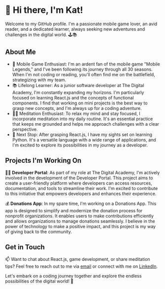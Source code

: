 # 👋 Hi there, I'm Kat!

Welcome to my GitHub profile. I'm a passionate mobile game lover, an avid reader, and a dedicated learner, always seeking new adventures and challenges in the digital world. 🕹️📚

## About Me

- 📱 Mobile Game Enthusiast: I'm an ardent fan of the mobile game "Mobile Legends," and I've been following its journey through all 30 seasons. When I'm not coding or reading, you'll often find me on the battlefield, strategizing with my team.
- 📚 Lifelong Learner: As a junior software developer at The Digital Academy, I'm constantly expanding my horizons. I'm particularly focused on learning React.js and the concepts of functional components. I find that working on mini projects is the best way to grasp new concepts, and I'm always up for a coding adventure.
- 💆‍♀️ Meditation Enthusiast: To relax my mind and stay focused, I incorporate meditation into my daily routine. It's an essential practice that keeps me grounded and helps me approach challenges with a clear perspective.
- 🐍 Next Stop: After grasping React.js, I have my sights set on learning Python. It's a versatile language with a wide range of applications, and I'm excited to explore its possibilities in my journey as a developer.

## Projects I'm Working On

👨‍💻 **Developer Portal**: As part of my role at The Digital Academy, I'm actively involved in the development of the Developer Portal. This project aims to create a user-friendly platform where developers can access resources, documentation, and tools to streamline their work. I'm excited to contribute to this initiative that empowers developers and enhances their experience.

💰 **Donations App**: In my spare time, I'm working on a Donations App. This app is designed to simplify and modernize the donation process for nonprofit organizations. It enables users to make contributions efficiently and allows organizations to manage donations seamlessly. I believe in the power of technology to make a positive impact, and this project is my way of giving back to the community.


## Get in Touch

📫 Want to chat about React.js, game development, or share meditation tips? Feel free to reach out to me via [email](moimakatlego2@gmail.com) or connect with me on [LinkedIn](yourLinkedInProfileLink).

Let's embark on a coding journey together and explore the endless possibilities of the digital world! 🚀
